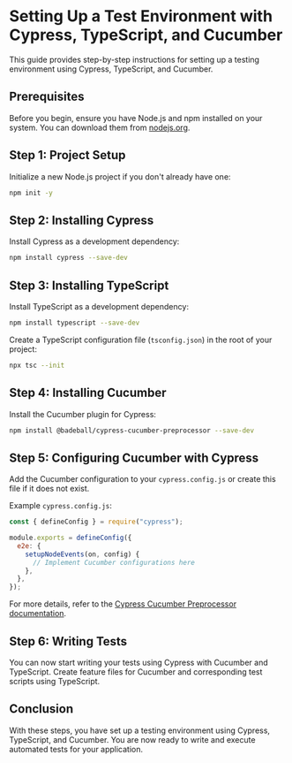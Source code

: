 
# Setting Up a Test Environment with Cypress, TypeScript, and Cucumber

This guide provides step-by-step instructions for setting up a testing environment using Cypress, TypeScript, and Cucumber.

## Prerequisites

Before you begin, ensure you have Node.js and npm installed on your system. You can download them from [nodejs.org](https://nodejs.org/).

## Step 1: Project Setup

Initialize a new Node.js project if you don't already have one:

```bash
npm init -y
```

## Step 2: Installing Cypress

Install Cypress as a development dependency:

```bash
npm install cypress --save-dev
```

## Step 3: Installing TypeScript

Install TypeScript as a development dependency:

```bash
npm install typescript --save-dev
```

Create a TypeScript configuration file (`tsconfig.json`) in the root of your project:

```bash
npx tsc --init
```

## Step 4: Installing Cucumber

Install the Cucumber plugin for Cypress:

```bash
npm install @badeball/cypress-cucumber-preprocessor --save-dev
```

## Step 5: Configuring Cucumber with Cypress

Add the Cucumber configuration to your `cypress.config.js` or create this file if it does not exist.

Example `cypress.config.js`:

```javascript
const { defineConfig } = require("cypress");

module.exports = defineConfig({
  e2e: {
    setupNodeEvents(on, config) {
      // Implement Cucumber configurations here
    },
  },
});
```

For more details, refer to the [Cypress Cucumber Preprocessor documentation](https://github.com/TheBrainFamily/cypress-cucumber-preprocessor).

## Step 6: Writing Tests

You can now start writing your tests using Cypress with Cucumber and TypeScript. Create feature files for Cucumber and corresponding test scripts using TypeScript.

## Conclusion

With these steps, you have set up a testing environment using Cypress, TypeScript, and Cucumber. You are now ready to write and execute automated tests for your application.

